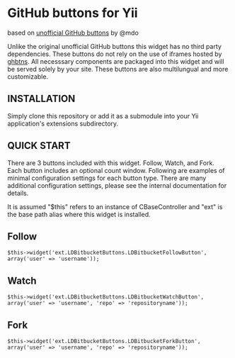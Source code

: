 GitHub buttons for Yii
=============================
based on [unofficial GitHub buttons](https://github.com/mdo/github-buttons) by @mdo

Unlike the original unofficial GitHub buttons this widget has no third party dependencies. These buttons do not rely on the use of iframes hosted by [ghbtns](http://ghbtns.com/). All necesssary components are packaged into this widget and will be served solely by your site. These buttons are also multilungual and more customizable.

INSTALLATION
------------

Simply clone this repository or add it as a submodule into your Yii application's extensions subdirectory.

QUICK START
-----------

There are 3 buttons included with this widget. Follow, Watch, and Fork. Each button includes an optional count window.
Following are examples of minimal configuration settings for each button type. There are many additional configuration settings, please see the internal documentation for details.

It is assumed "$this" refers to an instance of CBaseController and "ext" is the base path alias where this widget is installed.

## Follow

	$this->widget('ext.LDBitbucketButtons.LDBitbucketFollowButton', array('user' => 'username'));

## Watch

	$this->widget('ext.LDBitbucketButtons.LDBitbucketWatchButton', array('user' => 'username', 'repo' => 'repositoryname'));

## Fork

	$this->widget('ext.LDBitbucketButtons.LDBitbucketForkButton', array('user' => 'username', 'repo' => 'repositoryname'));
